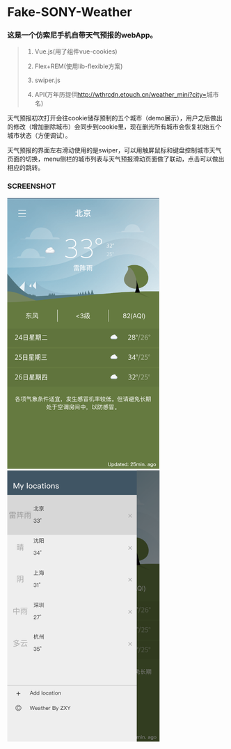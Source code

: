 # Fake-SONY-Weather

### 这是一个仿索尼手机自带天气预报的webApp。

>1. Vue.js(用了组件vue-cookies)
>
>2. Flex+REM(使用lib-flexible方案)
>
>3. swiper.js
>
>4. API(万年历提供<http://wthrcdn.etouch.cn/weather_mini?city=>城市名)

天气预报初次打开会往cookie储存预制的五个城市（demo展示），用户之后做出的修改（增加删除城市）会同步到cookie里，现在删光所有城市会恢复初始五个城市状态（方便调试）。

天气预报的界面左右滑动使用的是swiper，可以用触屏鼠标和键盘控制城市天气页面的切换，menu侧栏的城市列表与天气预报滑动页面做了联动，点击可以做出相应的跳转。

### SCREENSHOT

<img src='https://github.com/SemiconductorKING/Fake-SONY-Weather/blob/master/Demo%20Show/weather@2x.png?raw=true' alt='Weather homepage' width='350px' />

<img src='https://github.com/SemiconductorKING/Fake-SONY-Weather/blob/master/Demo%20Show/weather-menu@2x.png?raw=true' alt='Weather menupage' width='350px' />
